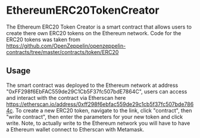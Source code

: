 # EthereumERC20TokenCreator

The Ethereum ERC20 Token Creator is a smart contract that allows users to create there own ERC20 tokens on the Ethereum network. Code for the ERC20 tokens was taken from https://github.com/OpenZeppelin/openzeppelin-contracts/tree/master/contracts/token/ERC20

## Usage
The smart contract was deployed to the Ethereum network at address "0xFF298f6EbFAC559de29C1Cb5F37fc507bdE7864C", users can access and interact with the contract via Etherscan here https://etherscan.io/address/0xff298f6ebfac559de29c1cb5f37fc507bde7864c. To create a new ERC20 token, navigate to the link, click "contract", then "write contract", then enter the parameters for your new token and click write. Note, to actually write to the Ethereum network you will have to have a Ethereum wallet connect to Etherscan with Metamask.
